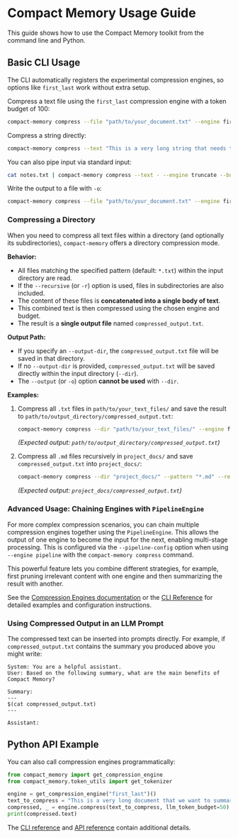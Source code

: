 # Compact Memory Usage Guide

This guide shows how to use the Compact Memory toolkit from the command line and Python.

## Basic CLI Usage

The CLI automatically registers the experimental compression engines, so options like `first_last` work without extra setup.

Compress a text file using the `first_last` compression engine with a token budget of 100:

```bash
compact-memory compress --file "path/to/your_document.txt" --engine first_last --budget 100
```

Compress a string directly:

```bash
compact-memory compress --text "This is a very long string that needs to be much shorter to fit into my LLM's context window." --engine truncate --budget 20
```

You can also pipe input via standard input:

```bash
cat notes.txt | compact-memory compress --text - --engine truncate --budget 20
```

Write the output to a file with `-o`:

```bash
compact-memory compress --file "path/to/your_document.txt" --engine first_last --budget 100 -o "path/to/compressed_output.txt"
```

### Compressing a Directory

When you need to compress all text files within a directory (and optionally its subdirectories), `compact-memory` offers a directory compression mode.

**Behavior:**

*   All files matching the specified pattern (default: `*.txt`) within the input directory are read.
*   If the `--recursive` (or `-r`) option is used, files in subdirectories are also included.
*   The content of these files is **concatenated into a single body of text**.
*   This combined text is then compressed using the chosen engine and budget.
*   The result is a **single output file** named `compressed_output.txt`.

**Output Path:**

*   If you specify an `--output-dir`, the `compressed_output.txt` file will be saved in that directory.
*   If no `--output-dir` is provided, `compressed_output.txt` will be saved directly within the input directory (`--dir`).
*   The `--output` (or `-o`) option **cannot be used** with `--dir`.

**Examples:**

1.  Compress all `.txt` files in `path/to/your_text_files/` and save the result to `path/to/output_directory/compressed_output.txt`:

    ```bash
    compact-memory compress --dir "path/to/your_text_files/" --engine first_last --budget 200 --output-dir "path/to/output_directory/"
    ```
    *(Expected output: `path/to/output_directory/compressed_output.txt`)*

2.  Compress all `.md` files recursively in `project_docs/` and save `compressed_output.txt` into `project_docs/`:

    ```bash
    compact-memory compress --dir "project_docs/" --pattern "*.md" --recursive --engine summarization_engine --budget 500
    ```
    *(Expected output: `project_docs/compressed_output.txt`)*

### Advanced Usage: Chaining Engines with `PipelineEngine`

For more complex compression scenarios, you can chain multiple compression engines together using the `PipelineEngine`. This allows the output of one engine to become the input for the next, enabling multi-stage processing. This is configured via the `--pipeline-config` option when using `--engine pipeline` with the `compact-memory compress` command.

This powerful feature lets you combine different strategies, for example, first pruning irrelevant content with one engine and then summarizing the result with another.

See the [Compression Engines documentation](COMPRESSION_ENGINES.md#g-pipeline-engine-pipeline) or the [CLI Reference](cli_reference.md#using-the-pipelineengine---engine-pipeline) for detailed examples and configuration instructions.

### Using Compressed Output in an LLM Prompt

The compressed text can be inserted into prompts directly. For example, if `compressed_output.txt` contains the summary you produced above you might write:

```
System: You are a helpful assistant.
User: Based on the following summary, what are the main benefits of Compact Memory?

Summary:
---
$(cat compressed_output.txt)
---

Assistant:
```

## Python API Example

You can also call compression engines programmatically:

```python
from compact_memory import get_compression_engine
from compact_memory.token_utils import get_tokenizer

engine = get_compression_engine("first_last")()
text_to_compress = "This is a very long document that we want to summarize."
compressed, _ = engine.compress(text_to_compress, llm_token_budget=50)
print(compressed.text)
```

The [CLI reference](cli_reference.md) and [API reference](api_reference.md) contain additional details.
